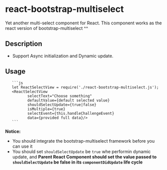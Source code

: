 # react-bootstrap-multiselect
Yet another multi-select component for React. This component works as the react version of bootstrap-multiselect ^^

## Description
* Support Async initialization and Dynamic update.

## Usage

       ```js
       let ReactSelectView = require('./react-bootstrap-multiselect.js');
       <ReactSelectView
              selectText="Choose something"
              defaultValue={default selected value}
              shouldSelectUpdate={true|false}
              isMultiple={true}
              selectEvent={this.handleChallengeEvent}
              data={provided full data}/>
       ```

**Notice:**
- You should integrate the bootstrap-multiselect framework before you can use it
- You should set `shouldSelectUpdate` be `true` whe performin dynamic update, and **Parent React Component should set the value passed to `shouldSelectUpdate` be false in its `componentDidUpdate` life cycle**

